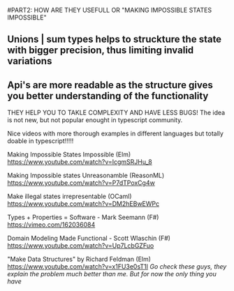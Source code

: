 #PART2: HOW ARE THEY USEFULL OR "MAKING IMPOSSIBLE STATES IMPOSSIBLE"


## Unions | sum types helps to struckture the state with bigger precision, thus limiting invalid variations

## Api's are more readable as the structure gives you better understanding of the functionality

THEY HELP YOU TO TAKLE COMPLEXITY AND HAVE LESS BUGS!
The idea is not new, but not popular enought in typescript community.

Nice videos with more thorough examples in different languages but totally doable in typescript!!!!!

Making Impossible States Impossible (Elm)
https://www.youtube.com/watch?v=IcgmSRJHu_8

Making Impossible states Unreasonamble (ReasonML)
https://www.youtube.com/watch?v=P7dTPoxCg4w

Make illegal states irrepresentable (OCaml)
https://www.youtube.com/watch?v=DM2hEBwEWPc

Types + Properties = Software - Mark Seemann (F#)
https://vimeo.com/162036084

Domain Modeling Made Functional - Scott Wlaschin (F#)
https://www.youtube.com/watch?v=Up7LcbGZFuo

"Make Data Structures" by Richard Feldman (Elm)
https://www.youtube.com/watch?v=x1FU3e0sT1I
*Go check these guys, they explain the problem much better than me. But for now the only thing you have*
